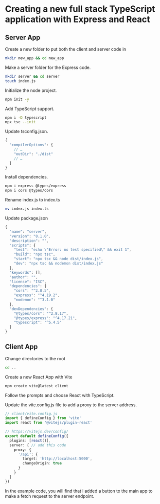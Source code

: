 # Creating a new full stack TypeScript application with Express and React

## Server App
Create a new folder to put both the client and server code in
```bash
mkdir new_app && cd new_app
``` 
Make a server folder for the Express code.
```bash
mkdir server && cd server
touch index.js
```

Initialize the node project.
```bash
npm init -y
```

Add TypeScript support.
```bash
npm i -D typescript
npx tsc --init
```

Update tsconfig.json.
```typescript
{
  "compilerOptions": {
    // …
    "outDir": "./dist"
    // …
  }
}
```

Install dependencies.
```bash
npm i express @types/express
npm i cors @types/cors
```

Rename index.js to index.ts
```bash
mv index.js index.ts
```

Update package.json
```typescript
{
  "name": "server",
  "version": "0.1.0",
  "description": "",
  "scripts": {
    "test": "echo \"Error: no test specified\" && exit 1",
    "build": "npx tsc",
    "start": "npx tsc && node dist/index.js",
    "dev": "npx tsc && nodemon dist/index.js"
  },
  "keywords": [],
  "author": "",
  "license": "ISC",
  "dependencies": {
    "cors": "^2.8.5",
    "express": "^4.19.2",
    "nodemon": "^3.1.0"
  },
  "devDependencies": {
    "@types/cors": "^2.8.17",
    "@types/express": "^4.17.21",
    "typescript": "^5.4.5"
  }
}
```

## Client App
Change directories to the root
```bash
cd ..
```

Create a new React App with Vite
```bash
npm create vite@latest client 
```

Follow the prompts and choose React with TypeScript.

Update the vite.config.js file to add a proxy to the server address.
```typescript
// client/vite.config.js
import { defineConfig } from 'vite'
import react from '@vitejs/plugin-react'

// https://vitejs.dev/config/
export default defineConfig({
  plugins: [react()],
  server: { // add this code
    proxy: {
      '/api': {
        target: 'http://localhost:5000',
        changeOrigin: true
      }
    }
  }
})
```

In the example code, you will find that I added a button to the main app to make a fetch request to the server endpoint.